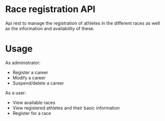 
# Race registration API

Api rest to manage the registration of athletes in the different races as well as the information and availability of these.

# Usage

As administrator:
- Register a career
- Modify a career
- Suspend/delete a career

As a user:
- View available races
- View registered athletes and their basic information
- Register for a race